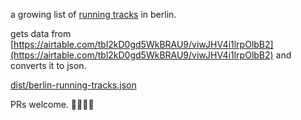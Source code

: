 a growing list of [running tracks](https://www.google.de/maps/place/Friedrich-Ludwig-Jahn-Sportpark/@52.5453689,13.408729,347m/data=!3m1!1e3!4m5!3m4!1s0x47a85202654af34d:0x8f03b5d9a604729c!8m2!3d52.5435209!4d13.4095397) in berlin.

gets data from [https://airtable.com/tbl2kD0gd5WkBRAU9/viwJHV4i1lrpOlbB2](https://airtable.com/tbl2kD0gd5WkBRAU9/viwJHV4i1lrpOlbB2) and converts it to json.

[dist/berlin-running-tracks.json](dist/berlin-running-tracks.json)

PRs welcome. 🏃‍♀️🏃‍♂️
